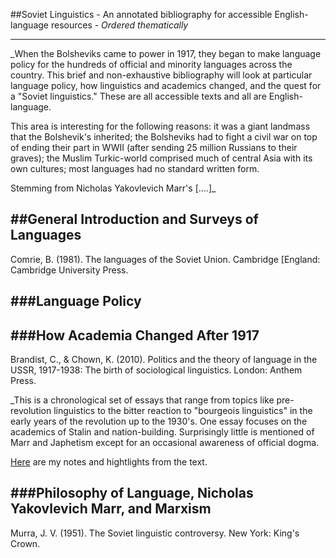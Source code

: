 ##Soviet Linguistics - An annotated bibliography for accessible English-language resources - _Ordered thematically_
___
_When the Bolsheviks came to power in 1917, they began to make language policy for the hundreds of official and minority languages across the country.  This brief and non-exhaustive bibliography will look at particular language policy, how linguistics and academics changed, and the quest for a "Soviet linguistics."
These are all accessible texts and all are English-language.  

This area is interesting for the following reasons:  it was a giant landmass that the Bolshevik's inherited; the Bolsheviks had to fight a civil war on top of ending their part in WWII (after sending 25 million Russians to their graves); the Muslim Turkic-world comprised much of central Asia with its own cultures; most languages had no standard written form.

Stemming from Nicholas Yakovlevich Marr's [....]_

##General Introduction and Surveys of Languages
-

Comrie, B. (1981). The languages of the Soviet Union. Cambridge [England: Cambridge University Press. 

###Language Policy
-

###How Academia Changed After 1917
-
Brandist, C., & Chown, K. (2010). Politics and the theory of language in the USSR, 1917-1938: The birth of sociological linguistics. London: Anthem Press.

_This is a chronological set of essays that range from topics like pre-revolution linguistics to the bitter reaction to "bourgeois linguistics" in the early years of the revolution up to the 1930's.  One essay focuses on the academics of Stalin and nation-building.  Surprisingly little is mentioned of Marr and Japhetism except for an occasional awareness of official dogma.

[Here](https://dl.dropboxusercontent.com/u/2203034/notes.-.Politics.and.the.Theory.of.Language.in.the.USSR.1917-1938._.The.Birth.of.Sociological.Linguistics.pdf) are my notes and hightlights from the text.

###Philosophy of Language, Nicholas Yakovlevich Marr, and Marxism
-
Murra, J. V. (1951). The Soviet linguistic controversy. New York: King's Crown. 


